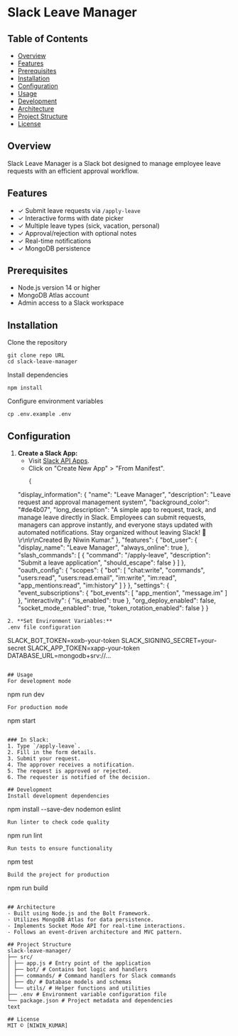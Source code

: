 # Slack Leave Manager

## Table of Contents
- [Overview](#overview)
- [Features](#features)
- [Prerequisites](#prerequisites)
- [Installation](#installation)
- [Configuration](#configuration)
- [Usage](#usage)
- [Development](#development)
- [Architecture](#architecture)
- [Project Structure](#project-structure)
- [License](#license)

## Overview
Slack Leave Manager is a Slack bot designed to manage employee leave requests with an efficient approval workflow.

## Features
- ✓ Submit leave requests via `/apply-leave`
- ✓ Interactive forms with date picker
- ✓ Multiple leave types (sick, vacation, personal)
- ✓ Approval/rejection with optional notes
- ✓ Real-time notifications
- ✓ MongoDB persistence

## Prerequisites
- Node.js version 14 or higher
- MongoDB Atlas account
- Admin access to a Slack workspace

## Installation
Clone the repository
```
git clone repo URL
cd slack-leave-manager
```
Install dependencies
```
npm install
```
Configure environment variables
```
cp .env.example .env
```

## Configuration
1. **Create a Slack App:**
   - Visit [Slack API Apps](https://api.slack.com/apps).
   - Click on "Create New App" > "From Manifest".
     ```
     {
    "display_information": {
        "name": "Leave Manager",
        "description": "Leave request and approval management system",
        "background_color": "#de4b07",
        "long_description": "A simple app to request, track, and manage leave directly in Slack. Employees can submit requests, managers can approve instantly, and everyone stays updated with automated notifications. Stay organized without leaving Slack! 🚀\r\n\r\nCreated By Niwin Kumar."
    },
    "features": {
        "bot_user": {
            "display_name": "Leave Manager",
            "always_online": true
        },
        "slash_commands": [
            {
                "command": "/apply-leave",
                "description": "Submit a leave application",
                "should_escape": false
            }
        ]
    },
    "oauth_config": {
        "scopes": {
            "bot": [
                "chat:write",
                "commands",
                "users:read",
                "users:read.email",
                "im:write",
                "im:read",
                "app_mentions:read",
                "im:history"
            ]
        }
    },
    "settings": {
        "event_subscriptions": {
            "bot_events": [
                "app_mention",
                "message.im"
            ]
        },
        "interactivity": {
            "is_enabled": true
        },
        "org_deploy_enabled": false,
        "socket_mode_enabled": true,
        "token_rotation_enabled": false
    }
}
```
2. **Set Environment Variables:**
.env file configuration
```
SLACK_BOT_TOKEN=xoxb-your-token
SLACK_SIGNING_SECRET=your-secret
SLACK_APP_TOKEN=xapp-your-token
DATABASE_URL=mongodb+srv://...
```

## Usage
For development mode
```
npm run dev
```
For production mode
```
npm start
```

### In Slack:
1. Type `/apply-leave`.
2. Fill in the form details.
3. Submit your request.
4. The approver receives a notification.
5. The request is approved or rejected.
6. The requester is notified of the decision.

## Development
Install development dependencies
```
npm install --save-dev nodemon eslint
```
Run linter to check code quality
```
npm run lint
```
Run tests to ensure functionality
```
npm test
```
Build the project for production
```
npm run build
```

## Architecture
- Built using Node.js and the Bolt Framework.
- Utilizes MongoDB Atlas for data persistence.
- Implements Socket Mode API for real-time interactions.
- Follows an event-driven architecture and MVC pattern.

## Project Structure
slack-leave-manager/
├── src/
│ ├── app.js # Entry point of the application
│ ├── bot/ # Contains bot logic and handlers
│ ├── commands/ # Command handlers for Slack commands
│ ├── db/ # Database models and schemas
│ └── utils/ # Helper functions and utilities
├── .env # Environment variable configuration file
└── package.json # Project metadata and dependencies
text

## License
MIT © [NIWIN_KUMAR]
